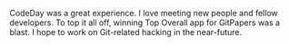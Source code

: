 CodeDay was a great experience. I love meeting new people and fellow developers. To top it all off, winning Top Overall app for GitPapers was a blast. I hope to work on Git-related hacking in the near-future.
